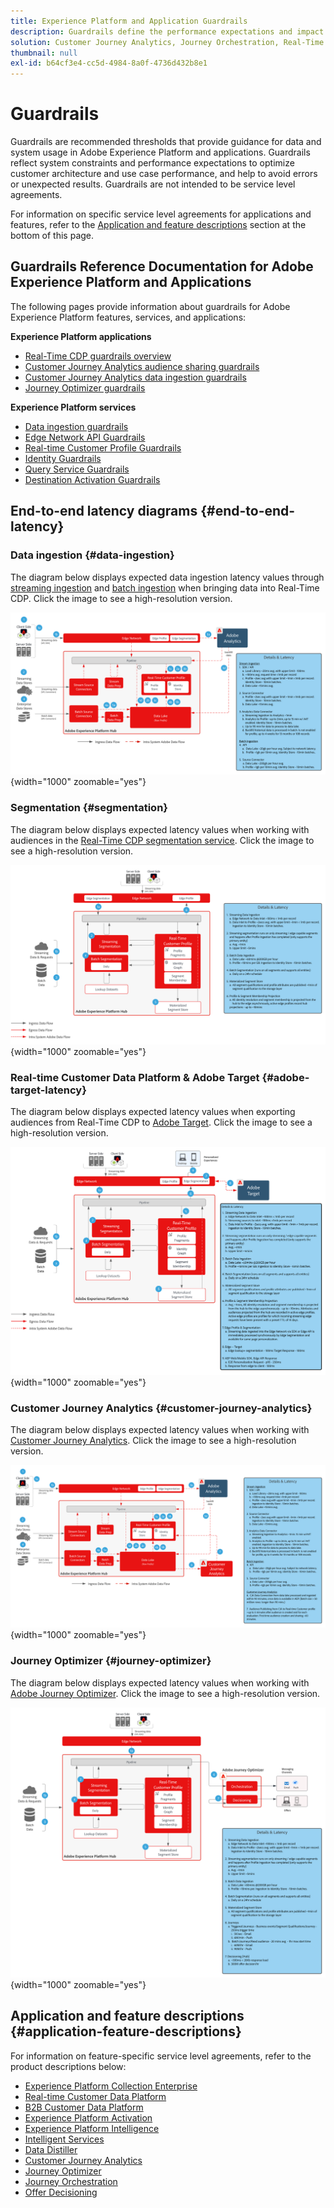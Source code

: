 ```yaml
---
title: Experience Platform and Application Guardrails
description: Guardrails define the performance expectations and impact for the components and services within Adobe Experience Platform and Applications
solution: Customer Journey Analytics, Journey Orchestration, Real-Time Customer Data Platform
thumbnail: null
exl-id: b64cf3e4-cc5d-4984-8a0f-4736d432b8e1
---
```

# Guardrails

Guardrails are recommended thresholds that provide guidance for data and system usage in Adobe Experience Platform and applications. Guardrails reflect system constraints and performance expectations to optimize customer architecture and use case performance, and help to avoid errors or unexpected results. Guardrails are not intended to be service level agreements. 

For information on specific service level agreements for applications and features, refer to the [Application and feature descriptions](#application-feature-descriptions) section at the bottom of this page.


## Guardrails Reference Documentation for Adobe Experience Platform and Applications

The following pages provide information about guardrails for Adobe Experience Platform features, services, and applications:

**Experience Platform applications**

* [Real-Time CDP guardrails overview](https://experienceleague.adobe.com/docs/experience-platform/rtcdp/guardrails/overview.html)
* [Customer Journey Analytics audience sharing guardrails](https://experienceleague.adobe.com/docs/analytics-platform/using/cja-components/audiences/publish.html?lang=en#latency)
* [Customer Journey Analytics data ingestion guardrails](https://experienceleague.adobe.com/docs/experience-platform/sources/connectors/adobe-applications/analytics.html?lang=en#what-is-the-expected-latency-for-analytics-data-on-platform%3F)
* [Journey Optimizer guardrails](https://experienceleague.adobe.com/docs/journey-optimizer/using/get-started/guardrails.html?lang=en)

**Experience Platform services**

* [Data ingestion guardrails](https://experienceleague.adobe.com/docs/experience-platform/ingestion/guardrails.html?lang=en)
* [Edge Network API Guardrails](https://experienceleague.adobe.com/docs/experience-platform/edge-network-server-api/guardrails.html?lang=en)
* [Real-time Customer Profile Guardrails](https://experienceleague.adobe.com/docs/experience-platform/profile/guardrails.html?lang=en)
* [Identity Guardrails](https://experienceleague.adobe.com/docs/experience-platform/identity/guardrails.html?lang=en)
* [Query Service Guardrails](https://experienceleague.adobe.com/docs/experience-platform/query/guardrails.html?lang=en)
* [Destination Activation Guardrails](https://experienceleague.adobe.com/docs/experience-platform/destinations/guardrails.html)

## End-to-end latency diagrams {#end-to-end-latency}

### Data ingestion {#data-ingestion}

The diagram below displays expected data ingestion latency values through [streaming ingestion](https://experienceleague.adobe.com/docs/experience-platform/ingestion/streaming/overview.html) and [batch ingestion](https://experienceleague.adobe.com/docs/experience-platform/ingestion/batch/getting-started.html?lang=en) when bringing data into Real-Time CDP. Click the image to see a high-resolution version.

![Data ingestion high-level visual overview.](/help/blueprints/experience-platform/deployment/assets/aep_data_flow_guardrails.svg "Data ingestion high-level visual overview and latency values"){width="1000" zoomable="yes"}

### Segmentation {#segmentation}

The diagram below displays expected latency values when working with audiences in the [Real-Time CDP segmentation service](https://experienceleague.adobe.com/docs/experience-platform/segmentation/home.html). Click the image to see a high-resolution version.

![Segmentation high-level visual overview.](/help/blueprints/experience-platform/deployment/assets/segmentation_guardrails.svg "Segmentation high-level visual overview and latency values"){width="1000" zoomable="yes"}

### Real-time Customer Data Platform & Adobe Target {#adobe-target-latency}

The diagram below displays expected latency values when exporting audiences from Real-Time CDP to [Adobe Target](https://experienceleague.adobe.com/docs/experience-platform/destinations/catalog/personalization/adobe-target-connection.html?lang=en). Click the image to see a high-resolution version.

![Export to Adobe Target high-level visual overview.](/help/blueprints/experience-platform/deployment/assets/RTCDP_Target_guardrails.svg "Exporting audiences to Adobe Target high-level visual overview and latency values"){width="1000" zoomable="yes"}

### Customer Journey Analytics {#customer-journey-analytics}

The diagram below displays expected latency values when working with [Customer Journey Analytics](https://experienceleague.adobe.com/docs/analytics-platform/using/cja-overview/cja-overview.html?lang=en). Click the image to see a high-resolution version.

![Working with Customer Journey Analytics high-level visual overview.](/help/blueprints/experience-platform/deployment/assets/CJA_guardrails.svg "Working with Customer Journey Analytics high-level visual overview and latency values"){width="1000" zoomable="yes"}

### Journey Optimizer {#journey-optimizer}

The diagram below displays expected latency values when working with [Adobe Journey Optimizer](https://experienceleague.adobe.com/docs/journey-optimizer/using/get-started/get-started.html?lang=en). Click the image to see a high-resolution version.

![Working with Adobe Journey Optimizer high-level visual overview.](/help/blueprints/experience-platform/deployment/assets/AJO_guardrails.svg "Working with Adobe Journey Optimizer high-level visual overview and latency values"){width="1000" zoomable="yes"}

## Application and feature descriptions {#application-feature-descriptions}

For information on feature-specific service level agreements, refer to the product descriptions below:

* [Experience Platform Collection Enterprise](https://helpx.adobe.com/legal/product-descriptions/adobe-experience-platform-collection-enterprise.html)
* [Real-time Customer Data Platform](https://helpx.adobe.com/legal/product-descriptions/real-time-customer-data-platform.html)
* [B2B Customer Data Platform](https://helpx.adobe.com/legal/product-descriptions/adobe-experience-platform-b2b.html)
* [Experience Platform Activation](https://helpx.adobe.com/legal/product-descriptions/adobe-experience-platform0.html)
* [Experience Platform Intelligence](https://helpx.adobe.com/legal/product-descriptions/adobe-experience-platform-intelligence---product-description.html)
* [Intelligent Services](https://helpx.adobe.com/legal/product-descriptions/intelligent-services.html)
* [Data Distiller](https://helpx.adobe.com/legal/product-descriptions/data-distiller.html)
* [Customer Journey Analytics](https://helpx.adobe.com/legal/product-descriptions/customer-journey-analytics.html)
* [Journey Optimizer](https://helpx.adobe.com/legal/product-descriptions/adobe-journey-optimizer.html)
* [Journey Orchestration](https://helpx.adobe.com/legal/product-descriptions/journey-orchestration.html)
* [Offer Decisioning](https://helpx.adobe.com/legal/product-descriptions/offer-decisioning-app-service.html)
